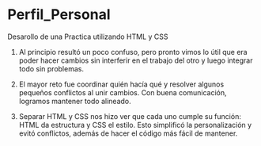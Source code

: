 # Perfil_Personal
Desarollo de una Practica utilizando HTML y CSS

1. Al principio resultó un poco confuso, pero pronto vimos lo útil que era poder hacer cambios sin interferir en el trabajo del otro y luego integrar todo sin problemas.

2. El mayor reto fue coordinar quién hacía qué y resolver algunos pequeños conflictos al unir cambios. Con buena comunicación, logramos mantener todo alineado.

3. Separar HTML y CSS nos hizo ver que cada uno cumple su función: HTML da estructura y CSS el estilo. Esto simplificó la personalización y evitó conflictos, además de hacer el código más fácil de mantener.